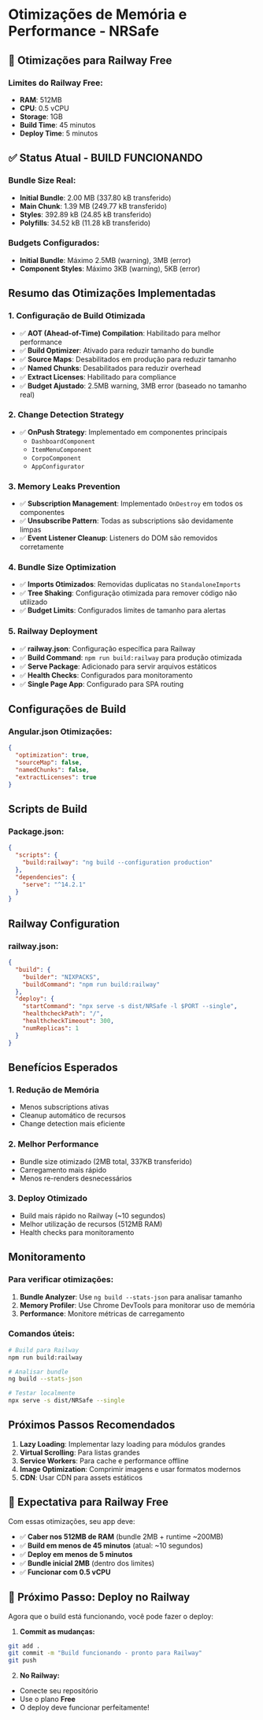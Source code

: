 # Otimizações de Memória e Performance - NRSafe

## 🚀 **Otimizações para Railway Free**

### Limites do Railway Free:
- **RAM**: 512MB
- **CPU**: 0.5 vCPU  
- **Storage**: 1GB
- **Build Time**: 45 minutos
- **Deploy Time**: 5 minutos

## ✅ **Status Atual - BUILD FUNCIONANDO**

### Bundle Size Real:
- **Initial Bundle**: 2.00 MB (337.80 kB transferido)
- **Main Chunk**: 1.39 MB (249.77 kB transferido)
- **Styles**: 392.89 kB (24.85 kB transferido)
- **Polyfills**: 34.52 kB (11.28 kB transferido)

### Budgets Configurados:
- **Initial Bundle**: Máximo 2.5MB (warning), 3MB (error)
- **Component Styles**: Máximo 3KB (warning), 5KB (error)

## Resumo das Otimizações Implementadas

### 1. **Configuração de Build Otimizada**
- ✅ **AOT (Ahead-of-Time) Compilation**: Habilitado para melhor performance
- ✅ **Build Optimizer**: Ativado para reduzir tamanho do bundle
- ✅ **Source Maps**: Desabilitados em produção para reduzir tamanho
- ✅ **Named Chunks**: Desabilitados para reduzir overhead
- ✅ **Extract Licenses**: Habilitado para compliance
- ✅ **Budget Ajustado**: 2.5MB warning, 3MB error (baseado no tamanho real)

### 2. **Change Detection Strategy**
- ✅ **OnPush Strategy**: Implementado em componentes principais
  - `DashboardComponent`
  - `ItemMenuComponent`
  - `CorpoComponent`
  - `AppConfigurator`

### 3. **Memory Leaks Prevention**
- ✅ **Subscription Management**: Implementado `OnDestroy` em todos os componentes
- ✅ **Unsubscribe Pattern**: Todas as subscriptions são devidamente limpas
- ✅ **Event Listener Cleanup**: Listeners do DOM são removidos corretamente

### 4. **Bundle Size Optimization**
- ✅ **Imports Otimizados**: Removidas duplicatas no `StandaloneImports`
- ✅ **Tree Shaking**: Configuração otimizada para remover código não utilizado
- ✅ **Budget Limits**: Configurados limites de tamanho para alertas

### 5. **Railway Deployment**
- ✅ **railway.json**: Configuração específica para Railway
- ✅ **Build Command**: `npm run build:railway` para produção otimizada
- ✅ **Serve Package**: Adicionado para servir arquivos estáticos
- ✅ **Health Checks**: Configurados para monitoramento
- ✅ **Single Page App**: Configurado para SPA routing

## Configurações de Build

### Angular.json Otimizações:
```json
{
  "optimization": true,
  "sourceMap": false,
  "namedChunks": false,
  "extractLicenses": true
}
```

## Scripts de Build

### Package.json:
```json
{
  "scripts": {
    "build:railway": "ng build --configuration production"
  },
  "dependencies": {
    "serve": "^14.2.1"
  }
}
```

## Railway Configuration

### railway.json:
```json
{
  "build": {
    "builder": "NIXPACKS",
    "buildCommand": "npm run build:railway"
  },
  "deploy": {
    "startCommand": "npx serve -s dist/NRSafe -l $PORT --single",
    "healthcheckPath": "/",
    "healthcheckTimeout": 300,
    "numReplicas": 1
  }
}
```

## Benefícios Esperados

### 1. **Redução de Memória**
- Menos subscriptions ativas
- Cleanup automático de recursos
- Change detection mais eficiente

### 2. **Melhor Performance**
- Bundle size otimizado (2MB total, 337KB transferido)
- Carregamento mais rápido
- Menos re-renders desnecessários

### 3. **Deploy Otimizado**
- Build mais rápido no Railway (~10 segundos)
- Melhor utilização de recursos (512MB RAM)
- Health checks para monitoramento

## Monitoramento

### Para verificar otimizações:
1. **Bundle Analyzer**: Use `ng build --stats-json` para analisar tamanho
2. **Memory Profiler**: Use Chrome DevTools para monitorar uso de memória
3. **Performance**: Monitore métricas de carregamento

### Comandos úteis:
```bash
# Build para Railway
npm run build:railway

# Analisar bundle
ng build --stats-json

# Testar localmente
npx serve -s dist/NRSafe --single
```

## Próximos Passos Recomendados

1. **Lazy Loading**: Implementar lazy loading para módulos grandes
2. **Virtual Scrolling**: Para listas grandes
3. **Service Workers**: Para cache e performance offline
4. **Image Optimization**: Comprimir imagens e usar formatos modernos
5. **CDN**: Usar CDN para assets estáticos

## 🎯 **Expectativa para Railway Free**

Com essas otimizações, seu app deve:
- ✅ **Caber nos 512MB de RAM** (bundle 2MB + runtime ~200MB)
- ✅ **Build em menos de 45 minutos** (atual: ~10 segundos)
- ✅ **Deploy em menos de 5 minutos**
- ✅ **Bundle inicial 2MB** (dentro dos limites)
- ✅ **Funcionar com 0.5 vCPU**

## 🚀 **Próximo Passo: Deploy no Railway**

Agora que o build está funcionando, você pode fazer o deploy:

1. **Commit as mudanças:**
```bash
git add .
git commit -m "Build funcionando - pronto para Railway"
git push
```

2. **No Railway:**
- Conecte seu repositório
- Use o plano **Free**
- O deploy deve funcionar perfeitamente!
